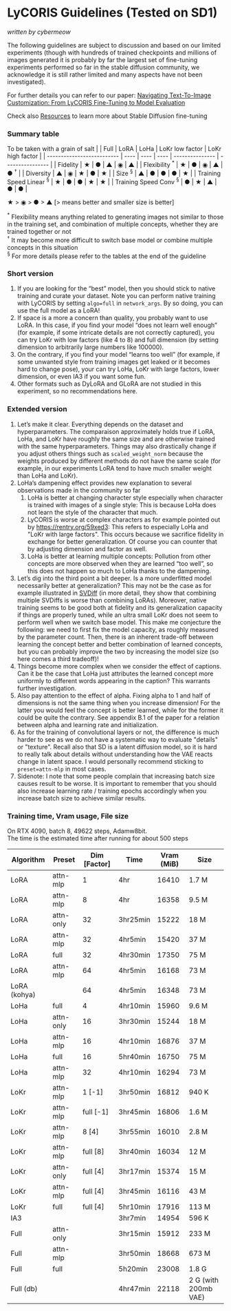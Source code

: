 # LyCORIS Guidelines (Tested on SD1)

_written by cybermeow_

The following guidelines are subject to discussion and based on our limited experiments (though with hundreds of trained checkpoints and millions of images generated it is probably by far the largest set of fine-tuning experiments performed so far in the stable diffusion community, we acknowledge it is still rather limited and many aspects have not been investigated).

For further details you can refer to our paper: [Navigating Text-To-Image Customization: From LyCORIS Fine-Tuning to Model Evaluation](https://arxiv.org/abs/2309.14859)

Check also [Resources](Resources.md) to learn more about Stable Diffusion fine-tuning

### Summary table

To be taken with a grain of salt
|                            | Full | LoRA | LoHa | LoKr low factor | LoKr high factor |
| -------------------------- | ---- | ---- | ---- | --------------- | ---------------- |
| Fidelity                   | ★    | ●    | ▲    | ◉               | ▲                |
| Flexibility $^*$           | ★    | ●    | ◉    | ▲               | ● $^†$           |
| Diversity                  | ▲    | ◉    | ★    | ●               | ★                |
| Size $^§$                  | ▲    | ●    | ●    | ●               | ★                |
| Training Speed Linear $^§$ | ★    | ●    | ●    | ★               | ★                |
| Training Speed Conv $^§$   | ●    | ★    | ▲    | ●               | ●                |

★ > ◉ > ● > ▲
[> means better and smaller size is better]

$^*$ Flexibility means anything related to generating images not similar to those in the training set, and combination of multiple concepts, whether they are trained together or not  
$^†$ It may become more difficult to switch base model or combine multiple concepts in this situation  
$^§$ For more details please refer to the tables at the end of the guideline

### Short version

1. If you are looking for the “best” model, then you should stick to native training and curate your dataset. Note you can perform native training with LyCORIS by setting `algo=full` in `network_args`. By so doing, you can use the full model as a LoRA!
2. If space is a more a concern than quality, you probably want to use LoRA. In this case, if you find your model “does not learn well enough” (for example, if some intricate details are not correctly captured), you can try LoKr with low factors (like 4 to 8) and full dimension (by setting dimension to arbitrarily large numbers like 100000).
3. On the contrary, if you find your model “learns too well” (for example, if some unwanted style from training images get leaked or it becomes hard to change pose), your can try LoHa, LoKr with large factors, lower dimension, or even IA3 if you want some fun.
4. Other formats such as DyLoRA and GLoRA are not studied in this experiment, so no recommendations here.


### Extended version

1. Let’s make it clear. Everything depends on the dataset and hyperparameters. The comparaison approximately holds true if LoRA, LoHa, and LoKr have roughly the same size and are otherwise trained with the same hyperparameters. Things may also drastically change if you adjust others things such as `scaled_weight_norm` because the weights produced by different methods do not have the same scale (for example, in our experiments LoRA tend to have much smaller weight than LoHa and LoKr).
2. LoHa’s dampening effect provides new explanation to several observations made in the community so far
    1. LoHa is better at changing character style especially when character is trained with images of a single style: This is because LoHa does not learn the style of the character that much.
    2. LyCORIS is worse at complex characters as for example pointed out by https://rentry.org/59xed3: This refers to especially LoHa and "LoKr with large factors". This occurs because we sacrifice fidelity in exchange for better generalization. Of course you can counter that by adjusting dimension and factor as well.
    3. LoHa is better at learning multiple concepts: Pollution from other concepts are more observed when they are learned “too well”, so this does not happen so much to LoHa thanks to the dampening.
3. Let’s dig into the third point a bit deeper. Is a more underfitted model necessarily better at generalization? This may not be the case as for example illustrated in [SVDiff](https://arxiv.org/abs/2303.11305) (in more detail, they show that combining multiple SVDiffs is worse than combining LoRAs). Moreover, native training seems to be good both at fidelity and its generalization capacity if things are properly tuned, while an ultra small LoKr does not seem to perform well when we switch base model. 
This make me conjecture the following: we need to first fix the model capacity, as roughly measured by the parameter count. Then, there is an inherent trade-off between learning the concept better and better combination of learned concepts, but you can probably improve the two by increasing the model size (so here comes a third tradeoff)!
4. Things become more complex when we consider the effect of captions. Can it be the case that LoHa just attributes the learned concept more uniformly to different words appearing in the caption? This warrants further investigation.
5. Also pay attention to the effect of alpha. Fixing alpha to 1 and half of dimensions is not the same thing when you increase dimension! For the latter you would feel the concept is better learned, while for the former it could be quite the contrary. 
See appendix B.1 of the paper for a relation between alpha and learning rate and initialization.
6. As for the training of convolutional layers or not, the difference is much harder to see as we do not have a systematic way to evaluate "details" or "texture". Recall also that SD is a latent diffusion model, so it is hard to really talk about details without understanding how the VAE reacts change in latent space. I would personally recommend sticking to `preset=attn-mlp` in most cases.
7. Sidenote: I note that some people complain that increasing batch size causes result to be worse. It is important to remember that you should also increase learning rate / training epochs accordingly when you increase batch size to achieve similar results.


### Training time, Vram usage, File size

On RTX 4090, batch 8, 49622 steps, Adamw8bit.  
The time is the estimated time after running for about 500 steps

| Algorithm    | Preset    | Dim [Factor] | Time     | Vram (MiB) | Size                 |
| ------------ | --------- | ------------ | -------- | ---------- | -------------------- |
| LoRA         | attn-mlp  | 1            | 4hr      | 16410      | 1.7 M                |
| LoRA         | attn-mlp  | 8            | 4hr      | 16358      | 9.5 M                |
| LoRA         | attn-only | 32           | 3hr25min | 15222      | 18 M                 |
| LoRA         | attn-mlp  | 32           | 4hr5min  | 15420      | 37 M                 |
| LoRA         | full      | 32           | 4hr30min | 17350      | 75 M                 |
| LoRA         | attn-mlp  | 64           | 4hr5min  | 16168      | 73 M                 |
| LoRA (kohya) |           | 64           | 4hr5min  | 16348      | 73 M                 |
| LoHa         | full      | 4            | 4hr10min | 15960      | 9.6 M                |
| LoHa         | attn-only | 16           | 3hr30min | 15244      | 18 M                 |
| LoHa         | attn-mlp  | 16           | 4hr10min | 16876      | 37 M                 |
| LoHa         | full      | 16           | 5hr40min | 16750      | 75 M                 |
| LoHa         | attn-mlp  | 32           | 4hr10min | 16294      | 73 M                 |
| LoKr         | attn-mlp  | 1 [-1]       | 3hr50min | 16812      | 940 K                |
| LoKr         | attn-mlp  | full [-1]    | 3hr45min | 16806      | 1.6 M                |
| LoKr         | attn-mlp  | 8 [4]        | 3hr55min | 16010      | 2.8 M                |
| LoKr         | attn-mlp  | full [8]     | 3hr40min | 16034      | 12 M                 |
| LoKr         | attn-only | full [4]     | 3hr17min | 15374      | 15 M                 |
| LoKr         | attn-mlp  | full [4]     | 3hr45min | 16116      | 43 M                 |
| LoKr         | full      | full [4]     | 5hr10min | 17916      | 113 M                |
| IA3          |           |              | 3hr7min  | 14954      | 596 K                |
| Full         | attn-only |              | 3hr15min | 15912      | 233 M                |
| Full         | attn-mlp  |              | 3hr50min | 18668      | 673 M                |
| Full         | full      |              | 5h20min  | 23008      | 1.8 G                |
| Full (db)    |           |              | 4hr47min | 22118      | 2 G (with 200mb VAE) |
